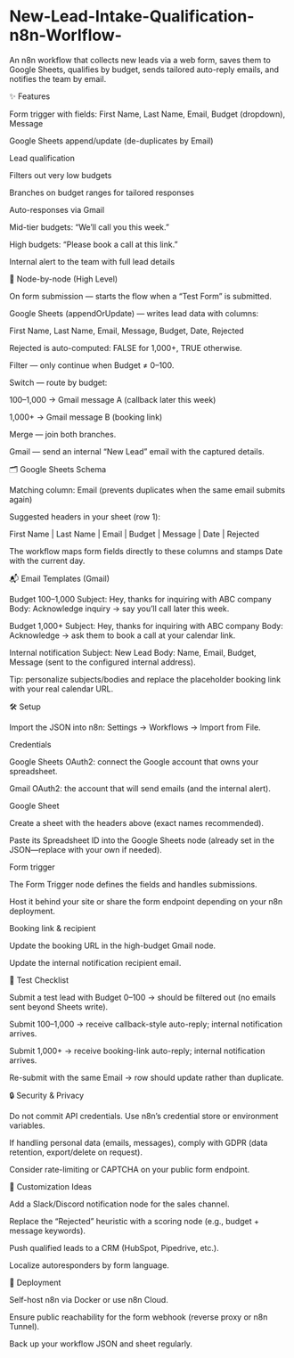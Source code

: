 # New-Lead-Intake-Qualification-n8n-Worlflow-

An n8n workflow that collects new leads via a web form, saves them to Google Sheets, qualifies by budget, sends tailored auto-reply emails, and notifies the team by email.

✨ Features

Form trigger with fields: First Name, Last Name, Email, Budget (dropdown), Message

Google Sheets append/update (de-duplicates by Email)

Lead qualification

Filters out very low budgets

Branches on budget ranges for tailored responses

Auto-responses via Gmail

Mid-tier budgets: “We’ll call you this week.”

High budgets: “Please book a call at this link.”

Internal alert to the team with full lead details


🧩 Node-by-node (High Level)

On form submission — starts the flow when a “Test Form” is submitted.

Google Sheets (appendOrUpdate) — writes lead data with columns:

First Name, Last Name, Email, Message, Budget, Date, Rejected

Rejected is auto-computed: FALSE for 1,000+, TRUE otherwise.

Filter — only continue when Budget ≠ 0–100.

Switch — route by budget:

100–1,000 → Gmail message A (callback later this week)

1,000+ → Gmail message B (booking link)

Merge — join both branches.

Gmail — send an internal “New Lead” email with the captured details.


🗂️ Google Sheets Schema

Matching column: Email (prevents duplicates when the same email submits again)

Suggested headers in your sheet (row 1):

First Name | Last Name | Email | Budget  | Message | Date | Rejected

The workflow maps form fields directly to these columns and stamps Date with the current day.


📬 Email Templates (Gmail)

Budget 100–1,000
Subject: Hey, thanks for inquiring with ABC company
Body: Acknowledge inquiry → say you’ll call later this week.

Budget 1,000+
Subject: Hey, thanks for inquiring with ABC company
Body: Acknowledge → ask them to book a call at your calendar link.

Internal notification
Subject: New Lead
Body: Name, Email, Budget, Message (sent to the configured internal address).

Tip: personalize subjects/bodies and replace the placeholder booking link with your real calendar URL.


🛠️ Setup

Import the JSON into n8n: Settings → Workflows → Import from File.

Credentials

Google Sheets OAuth2: connect the Google account that owns your spreadsheet.

Gmail OAuth2: the account that will send emails (and the internal alert).

Google Sheet

Create a sheet with the headers above (exact names recommended).

Paste its Spreadsheet ID into the Google Sheets node (already set in the JSON—replace with your own if needed).

Form trigger

The Form Trigger node defines the fields and handles submissions.

Host it behind your site or share the form endpoint depending on your n8n deployment.

Booking link & recipient

Update the booking URL in the high-budget Gmail node.

Update the internal notification recipient email.

🧪 Test Checklist

Submit a test lead with Budget 0–100 → should be filtered out (no emails sent beyond Sheets write).

Submit 100–1,000 → receive callback-style auto-reply; internal notification arrives.

Submit 1,000+ → receive booking-link auto-reply; internal notification arrives.

Re-submit with the same Email → row should update rather than duplicate.

🔒 Security & Privacy

Do not commit API credentials. Use n8n’s credential store or environment variables.

If handling personal data (emails, messages), comply with GDPR (data retention, export/delete on request).

Consider rate-limiting or CAPTCHA on your public form endpoint.

🧭 Customization Ideas

Add a Slack/Discord notification node for the sales channel.

Replace the “Rejected” heuristic with a scoring node (e.g., budget + message keywords).

Push qualified leads to a CRM (HubSpot, Pipedrive, etc.).

Localize autoresponders by form language.

🐳 Deployment

Self-host n8n via Docker or use n8n Cloud.

Ensure public reachability for the form webhook (reverse proxy or n8n Tunnel).

Back up your workflow JSON and sheet regularly.
